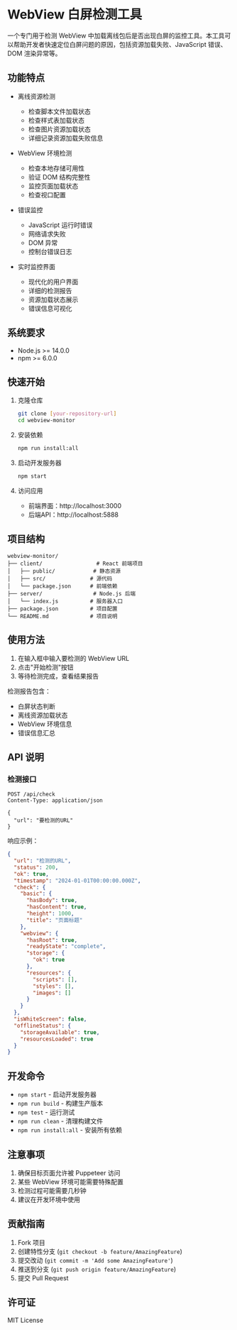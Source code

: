 # WebView 白屏检测工具

一个专门用于检测 WebView 中加载离线包后是否出现白屏的监控工具。本工具可以帮助开发者快速定位白屏问题的原因，包括资源加载失败、JavaScript 错误、DOM 渲染异常等。

## 功能特点

- 离线资源检测
  - 检查脚本文件加载状态
  - 检查样式表加载状态
  - 检查图片资源加载状态
  - 详细记录资源加载失败信息

- WebView 环境检测
  - 检查本地存储可用性
  - 验证 DOM 结构完整性
  - 监控页面加载状态
  - 检查视口配置

- 错误监控
  - JavaScript 运行时错误
  - 网络请求失败
  - DOM 异常
  - 控制台错误日志

- 实时监控界面
  - 现代化的用户界面
  - 详细的检测报告
  - 资源加载状态展示
  - 错误信息可视化

## 系统要求

- Node.js >= 14.0.0
- npm >= 6.0.0

## 快速开始

1. 克隆仓库
   ```bash
   git clone [your-repository-url]
   cd webview-monitor
   ```

2. 安装依赖
   ```bash
   npm run install:all
   ```

3. 启动开发服务器
   ```bash
   npm start
   ```

4. 访问应用
   - 前端界面：http://localhost:3000
   - 后端API：http://localhost:5888

## 项目结构

```
webview-monitor/
├── client/                 # React 前端项目
│   ├── public/            # 静态资源
│   ├── src/              # 源代码
│   └── package.json      # 前端依赖
├── server/                # Node.js 后端
│   └── index.js          # 服务器入口
├── package.json          # 项目配置
└── README.md             # 项目说明
```

## 使用方法

1. 在输入框中输入要检测的 WebView URL
2. 点击"开始检测"按钮
3. 等待检测完成，查看结果报告

检测报告包含：
- 白屏状态判断
- 离线资源加载状态
- WebView 环境信息
- 错误信息汇总

## API 说明

### 检测接口

```http
POST /api/check
Content-Type: application/json

{
  "url": "要检测的URL"
}
```

响应示例：
```json
{
  "url": "检测的URL",
  "status": 200,
  "ok": true,
  "timestamp": "2024-01-01T00:00:00.000Z",
  "check": {
    "basic": {
      "hasBody": true,
      "hasContent": true,
      "height": 1000,
      "title": "页面标题"
    },
    "webview": {
      "hasRoot": true,
      "readyState": "complete",
      "storage": {
        "ok": true
      },
      "resources": {
        "scripts": [],
        "styles": [],
        "images": []
      }
    }
  },
  "isWhiteScreen": false,
  "offlineStatus": {
    "storageAvailable": true,
    "resourcesLoaded": true
  }
}
```

## 开发命令

- `npm start` - 启动开发服务器
- `npm run build` - 构建生产版本
- `npm test` - 运行测试
- `npm run clean` - 清理构建文件
- `npm run install:all` - 安装所有依赖

## 注意事项

1. 确保目标页面允许被 Puppeteer 访问
2. 某些 WebView 环境可能需要特殊配置
3. 检测过程可能需要几秒钟
4. 建议在开发环境中使用

## 贡献指南

1. Fork 项目
2. 创建特性分支 (`git checkout -b feature/AmazingFeature`)
3. 提交改动 (`git commit -m 'Add some AmazingFeature'`)
4. 推送到分支 (`git push origin feature/AmazingFeature`)
5. 提交 Pull Request

## 许可证

MIT License 